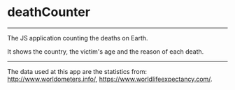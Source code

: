 # deathCounter
---
The JS application counting the deaths on Earth.

It shows the country, the victim's age and the reason of each death.

---
The data used at this app are the statistics from:
http://www.worldometers.info/,
https://www.worldlifeexpectancy.com/.
